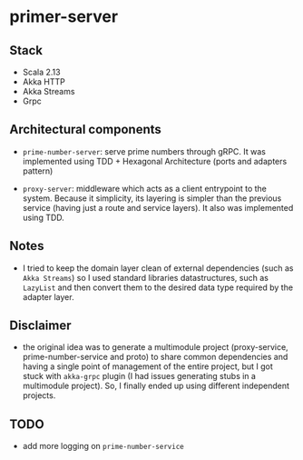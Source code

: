 # primer-server

## Stack

- Scala 2.13
- Akka HTTP
- Akka Streams
- Grpc

## Architectural components

- `prime-number-server`: serve prime numbers through gRPC. It was implemented using TDD + Hexagonal Architecture (ports and adapters pattern)

- `proxy-server`: middleware which acts as a client entrypoint to the system. Because it simplicity, its layering is simpler than the previous service (having just a route and service layers). It also was implemented using TDD.

## Notes

- I tried to keep the domain layer clean of external dependencies (such as `Akka Streams`) so I used standard libraries datastructures, such as `LazyList` and then convert them to the desired data type required by the adapter layer.

## Disclaimer

- the original idea was to generate a multimodule project (proxy-service, prime-number-service and proto) to share common dependencies and having a single point of management of the entire project, but I got stuck with `akka-grpc` plugin (I had issues generating stubs in a multimodule project). So, I finally ended up using different independent projects.

## TODO

- add more logging on `prime-number-service`
